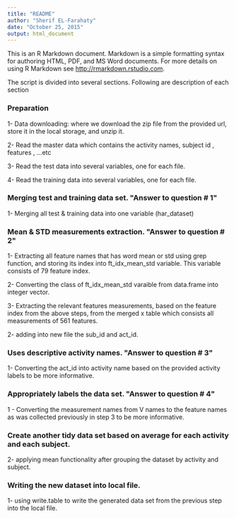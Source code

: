 ```yaml
---
title: "README"
author: "Sherif EL-Farahaty"
date: "October 25, 2015"
output: html_document
---
```


This is an R Markdown document. Markdown is a simple formatting syntax for authoring HTML, PDF, and MS Word documents. For more details on using R Markdown see <http://rmarkdown.rstudio.com>.

The script is divided into several sections. Following are description of each section

### Preparation
1- Data downloading: where we download the zip file from the provided url, store it in the local storage, and unzip it.

2- Read the master data which contains the activity names, subject id , features , ...etc

3- Read the test data into several variables, one for each file.

4- Read the training data into several variables, one for each file.

### Merging test and training data set. "Answer to question # 1"


1- Merging all test & training data into one variable (har_dataset)

### Mean & STD measurements extraction. "Answer to question # 2"

1- Extracting all feature names that has word mean or std using grep function, and storing its index into ft_idx_mean_std variable. This variable consists of 79 feature index.

2- Converting the class of ft_idx_mean_std varaible from data.frame into integer vector.

3- Extracting  the relevant features measurements, based on the feature index from the above steps, from the merged x table which consists all measurements of 561 features.

2- adding into new file the sub_id and act_id.

### Uses descriptive activity names. "Answer to question # 3"

1- Converting the act_id into activity name based on the provided activity labels to be more informative.

### Appropriately labels the data set. "Answer to question # 4"

1 - Converting the measurement names from V names to the feature names as was collected previously in step 3 to be more informative.

### Create another tidy data set based on average for each activity and each subject.

2- applying mean functionality after grouping the dataset by activity and subject.

### Writing the new dataset into local file.

1- using write.table to write the generated data set from the previous step into the local file.









